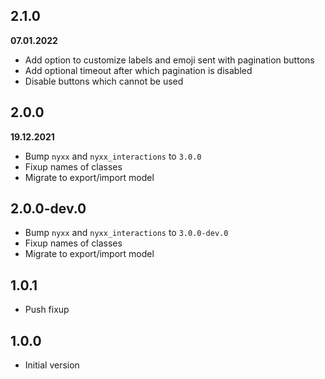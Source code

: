 ## 2.1.0
__07.01.2022__

- Add option to customize labels and emoji sent with pagination buttons
- Add optional timeout after which pagination is disabled
- Disable buttons which cannot be used

## 2.0.0
__19.12.2021__

- Bump `nyxx` and `nyxx_interactions`  to `3.0.0`
- Fixup names of classes
- Migrate to export/import model

## 2.0.0-dev.0

- Bump `nyxx` and `nyxx_interactions`  to `3.0.0-dev.0`
- Fixup names of classes
- Migrate to export/import model

## 1.0.1

- Push fixup

## 1.0.0

- Initial version
